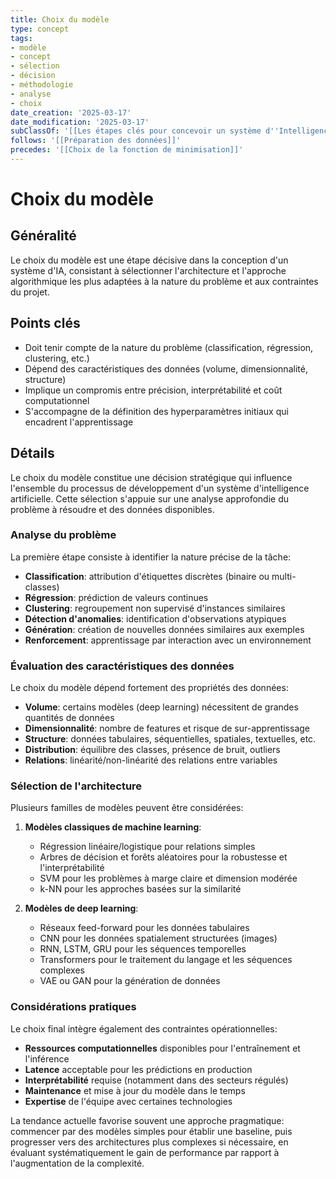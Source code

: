 ```yaml
---
title: Choix du modèle
type: concept
tags:
- modèle
- concept
- sélection
- décision
- méthodologie
- analyse
- choix
date_creation: '2025-03-17'
date_modification: '2025-03-17'
subClassOf: '[[Les étapes clés pour concevoir un système d''Intelligence Artificielle]]'
follows: '[[Préparation des données]]'
precedes: '[[Choix de la fonction de minimisation]]'
---
```

# Choix du modèle

## Généralité

Le choix du modèle est une étape décisive dans la conception d'un système d'IA, consistant à sélectionner l'architecture et l'approche algorithmique les plus adaptées à la nature du problème et aux contraintes du projet.

## Points clés

- Doit tenir compte de la nature du problème (classification, régression, clustering, etc.)
- Dépend des caractéristiques des données (volume, dimensionnalité, structure)
- Implique un compromis entre précision, interprétabilité et coût computationnel
- S'accompagne de la définition des hyperparamètres initiaux qui encadrent l'apprentissage

## Détails

Le choix du modèle constitue une décision stratégique qui influence l'ensemble du processus de développement d'un système d'intelligence artificielle. Cette sélection s'appuie sur une analyse approfondie du problème à résoudre et des données disponibles.

### Analyse du problème

La première étape consiste à identifier la nature précise de la tâche:
- **Classification**: attribution d'étiquettes discrètes (binaire ou multi-classes)
- **Régression**: prédiction de valeurs continues
- **Clustering**: regroupement non supervisé d'instances similaires
- **Détection d'anomalies**: identification d'observations atypiques
- **Génération**: création de nouvelles données similaires aux exemples
- **Renforcement**: apprentissage par interaction avec un environnement

### Évaluation des caractéristiques des données

Le choix du modèle dépend fortement des propriétés des données:
- **Volume**: certains modèles (deep learning) nécessitent de grandes quantités de données
- **Dimensionnalité**: nombre de features et risque de sur-apprentissage
- **Structure**: données tabulaires, séquentielles, spatiales, textuelles, etc.
- **Distribution**: équilibre des classes, présence de bruit, outliers
- **Relations**: linéarité/non-linéarité des relations entre variables

### Sélection de l'architecture

Plusieurs familles de modèles peuvent être considérées:

1. **Modèles classiques de machine learning**:
   - Régression linéaire/logistique pour relations simples
   - Arbres de décision et forêts aléatoires pour la robustesse et l'interprétabilité
   - SVM pour les problèmes à marge claire et dimension modérée
   - k-NN pour les approches basées sur la similarité

2. **Modèles de deep learning**:
   - Réseaux feed-forward pour les données tabulaires
   - CNN pour les données spatialement structurées (images)
   - RNN, LSTM, GRU pour les séquences temporelles
   - Transformers pour le traitement du langage et les séquences complexes
   - VAE ou GAN pour la génération de données

### Considérations pratiques

Le choix final intègre également des contraintes opérationnelles:
- **Ressources computationnelles** disponibles pour l'entraînement et l'inférence
- **Latence** acceptable pour les prédictions en production
- **Interprétabilité** requise (notamment dans des secteurs régulés)
- **Maintenance** et mise à jour du modèle dans le temps
- **Expertise** de l'équipe avec certaines technologies

La tendance actuelle favorise souvent une approche pragmatique: commencer par des modèles simples pour établir une baseline, puis progresser vers des architectures plus complexes si nécessaire, en évaluant systématiquement le gain de performance par rapport à l'augmentation de la complexité.